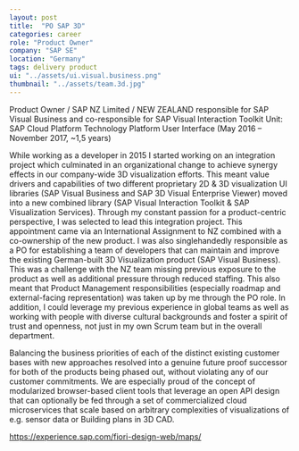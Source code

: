 ```yaml
---
layout: post
title:  "PO SAP 3D"
categories: career
role: "Product Owner"
company: "SAP SE"
location: "Germany"
tags: delivery product
ui: "../assets/ui.visual.business.png"
thumbnail: "../assets/team.3d.jpg"
---
```

Product Owner / SAP NZ Limited / NEW ZEALAND
responsible for SAP Visual Business and co-responsible for SAP Visual Interaction Toolkit
Unit: SAP Cloud Platform Technology Platform User Interface (May 2016 – November 2017, ~1,5 years)
<!--more-->

While working as a developer in 2015 I started working on an integration project which culminated in an organizational change to achieve synergy effects in our company-wide 3D visualization efforts. This meant value drivers and capabilities of two different proprietary 2D & 3D visualization UI libraries (SAP Visual Business and SAP 3D Visual Enterprise Viewer) moved into a new combined library (SAP Visual Interaction Toolkit & SAP Visualization Services). Through my constant passion for a product-centric perspective, I was selected to lead this integration project. This appointment came via an International Assignment to NZ combined with a co-ownership of the new product. 
I was also singlehandedly responsible as a PO for establishing a team of developers that can maintain and improve the existing German-built 3D Visualization product (SAP Visual Business). This was a challenge with the NZ team missing previous exposure to the product as well as additional pressure through reduced staffing. This also meant that Product Management responsibilities (especially roadmap and external-facing representation) was taken up by me through the PO role.
In addition, I could leverage my previous experience in global teams as well as working with people with diverse cultural backgrounds and foster a spirit of trust and openness, not just in my own Scrum team but in the overall department. 



Balancing the business priorities of each of the distinct existing customer bases with new approaches resolved into a genuine future proof successor for both of the products being phased out, without violating any of our customer commitments. We are especially proud of the concept of modularized browser-based client tools that leverage an open API design that can optionally be fed through a set of commercialized cloud microservices that scale based on arbitrary complexities of visualizations of e.g. sensor data or Building plans in 3D CAD.

https://experience.sap.com/fiori-design-web/maps/